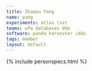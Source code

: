 ```yaml
---
title: Zhaoyu Yang
name: yang
experiments: atlas lsst
teams: wfm databases ddm
software: panda harvester idds
tags: member
layout: default
---
```


{% include personspecs.html %}
